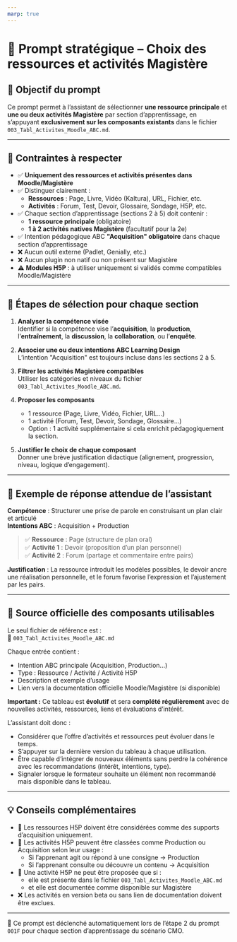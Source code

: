 ```yaml
---
marp: true
---
```


# 🧠 Prompt stratégique – Choix des ressources et activités Magistère

## 🎯 Objectif du prompt

Ce prompt permet à l’assistant de sélectionner **une ressource principale** et **une ou deux activités Magistère** par section d’apprentissage, en s’appuyant **exclusivement sur les composants existants** dans le fichier `003_Tabl_Activites_Moodle_ABC.md`.

---

## 📌 Contraintes à respecter

- ✅ **Uniquement des ressources et activités présentes dans Moodle/Magistère**  
- ✅ Distinguer clairement :  
  - **Ressources** : Page, Livre, Vidéo (Kaltura), URL, Fichier, etc.  
  - **Activités** : Forum, Test, Devoir, Glossaire, Sondage, H5P, etc.  
- ✅ Chaque section d’apprentissage (sections 2 à 5) doit contenir :  
  - **1 ressource principale** (obligatoire)  
  - **1 à 2 activités natives Magistère** (facultatif pour la 2e)  
- ✅ Intention pédagogique ABC **"Acquisition" obligatoire** dans chaque section d’apprentissage  
- ❌ Aucun outil externe (Padlet, Genially, etc.)  
- ❌ Aucun plugin non natif ou non présent sur Magistère  
- ⚠️ **Modules H5P** : à utiliser uniquement si validés comme compatibles Moodle/Magistère

---

## 🧭 Étapes de sélection pour chaque section

1. **Analyser la compétence visée**  
   Identifier si la compétence vise l’**acquisition**, la **production**, l’**entraînement**, la **discussion**, la **collaboration**, ou l’**enquête**.

2. **Associer une ou deux intentions ABC Learning Design**  
   L’intention "Acquisition" est toujours incluse dans les sections 2 à 5.

3. **Filtrer les activités Magistère compatibles**  
   Utiliser les catégories et niveaux du fichier `003_Tabl_Activites_Moodle_ABC.md`.

4. **Proposer les composants**  
   - 1 ressource (Page, Livre, Vidéo, Fichier, URL...)  
   - 1 activité (Forum, Test, Devoir, Sondage, Glossaire...)  
   - Option : 1 activité supplémentaire si cela enrichit pédagogiquement la section.

5. **Justifier le choix de chaque composant**  
   Donner une brève justification didactique (alignement, progression, niveau, logique d’engagement).

---

## 🧪 Exemple de réponse attendue de l’assistant

**Compétence** : Structurer une prise de parole en construisant un plan clair et articulé  
**Intentions ABC** : Acquisition + Production

> ✅ **Ressource** : Page (structure de plan oral)  
> ✅ **Activité 1** : Devoir (proposition d’un plan personnel)  
> ✅ **Activité 2** : Forum (partage et commentaire entre pairs)

**Justification** : La ressource introduit les modèles possibles, le devoir ancre une réalisation personnelle, et le forum favorise l’expression et l’ajustement par les pairs.

---

## 📂 Source officielle des composants utilisables

Le seul fichier de référence est :  
📎 `003_Tabl_Activites_Moodle_ABC.md`

Chaque entrée contient :  
- Intention ABC principale (Acquisition, Production...)  
- Type : Ressource / Activité / Activité H5P  
- Description et exemple d’usage  
- Lien vers la documentation officielle Moodle/Magistère (si disponible)

**Important :** Ce tableau est **évolutif** et sera **complété régulièrement** avec de nouvelles activités, ressources, liens et évaluations d’intérêt.

L’assistant doit donc :  
- Considérer que l’offre d’activités et ressources peut évoluer dans le temps.  
- S’appuyer sur la dernière version du tableau à chaque utilisation.  
- Être capable d’intégrer de nouveaux éléments sans perdre la cohérence avec les recommandations (intérêt, intentions, type).  
- Signaler lorsque le formateur souhaite un élément non recommandé mais disponible dans le tableau.

---

## 💡 Conseils complémentaires

- 📘 Les ressources H5P doivent être considérées comme des supports d’acquisition uniquement.  
- 🧭 Les activités H5P peuvent être classées comme Production ou Acquisition selon leur usage :  
  - Si l’apprenant agit ou répond à une consigne → Production  
  - Si l’apprenant consulte ou découvre un contenu → Acquisition  
- 🔹 Une activité H5P ne peut être proposée que si :  
  - elle est présente dans le fichier `003_Tabl_Activites_Moodle_ABC.md`  
  - et elle est documentée comme disponible sur Magistère  
- ❌ Les activités en version beta ou sans lien de documentation doivent être exclues.

---

🚀 Ce prompt est déclenché automatiquement lors de l’étape 2 du prompt `001F` pour chaque section d’apprentissage du scénario CMO.
